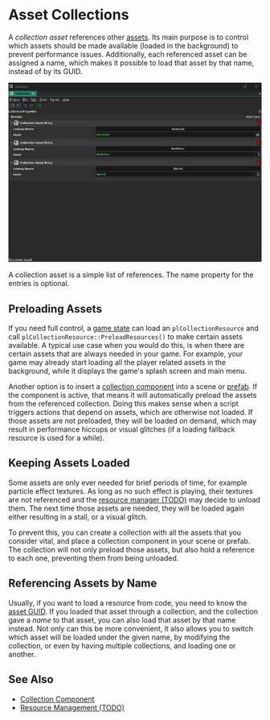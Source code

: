 # Asset Collections

A *collection asset* references other [assets](assets-overview.md). Its main purpose is to control which assets should be made available (loaded in the background) to prevent performance issues. Additionally, each referenced asset can be assigned a name, which makes it possible to load that asset by that name, instead of by its GUID.

![Collection Asset](media/collection-asset.png)

A collection asset is a simple list of references. The name property for the entries is optional.

## Preloading Assets

If you need full control, a [game state](game-state.md) can load an `plCollectionResource` and call `plCollectionResource::PreloadResources()` to make certain assets available. A typical use case when you would do this, is when there are certain assets that are always needed in your game. For example, your game may already start loading all the player related assets in the background, while it displays the game's splash screen and main menu.

Another option is to insert a [collection component](collection-component.md) into a scene or [prefab](prefabs-overview.md). If the component is active, that means it will automatically preload the assets from the referenced collection. Doing this makes sense when a script triggers actions that depend on assets, which are otherwise not loaded. If those assets are not preloaded, they will be loaded on demand, which may result in performance hiccups or visual glitches (if a loading fallback resource is used for a while).

## Keeping Assets Loaded

Some assets are only ever needed for brief periods of time, for example particle effect textures. As long as no such effect is playing, their textures are not referenced and the [resource manager (TODO)](resource-management.md) may decide to unload them. The next time those assets are needed, they will be loaded again either resulting in a stall, or a visual glitch.

To prevent this, you can create a collection with all the assets that you consider vital, and place a collection component in your scene or prefab. The collection will not only preload those assets, but also hold a reference to each one, preventing them from being unloaded.

## Referencing Assets by Name

Usually, if you want to load a resource from code, you need to know the [asset GUID](assets-overview.md#asset-guid). If you loaded that asset through a collection, and the collection gave a *name* to that asset, you can also load that asset by that name instead.
Not only can this be more convenient, it also allows you to switch which asset will be loaded under the given name, by modifying the collection, or even by having multiple collections, and loading one or another.

## See Also


* [Collection Component](collection-component.md)
* [Resource Management (TODO)](resource-management.md)
